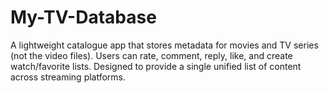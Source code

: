 # My-TV-Database
A lightweight catalogue app that stores metadata for movies and TV series (not the video files).   Users can rate, comment, reply, like, and create watch/favorite lists. Designed to provide a single unified list of content across streaming platforms.
